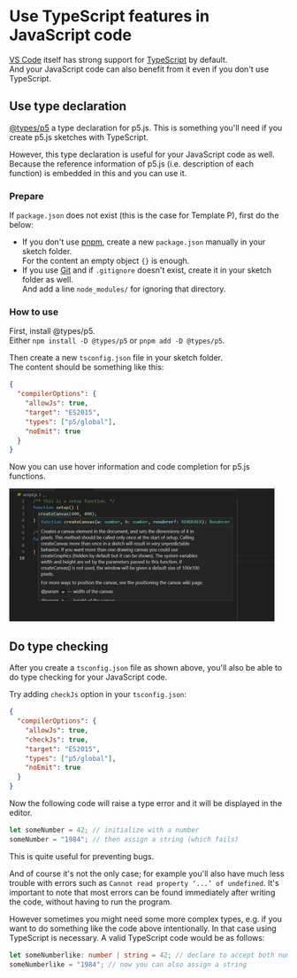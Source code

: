 # Use TypeScript features in JavaScript code

[VS Code](https://code.visualstudio.com/) itself has strong support for [TypeScript](https://www.typescriptlang.org/) by default.  
And your JavaScript code can also benefit from it even if you don't use TypeScript.


## Use type declaration

[@types/p5](https://www.npmjs.com/package/@types/p5) a type declaration for p5.js. This is something you'll need if you create p5.js sketches with TypeScript.

However, this type declaration is useful for your JavaScript code as well. Because the reference information of p5.js (i.e. description of each function) is embedded in this and you can use it.

### Prepare

If `package.json` does not exist (this is the case for Template P), first do the below:

- If you don't use [pnpm](https://pnpm.js.org/), create a new `package.json` manually in your sketch folder.  
For the content an empty object `{}` is enough.
- If you use [Git](https://git-scm.com/) and if `.gitignore` doesn't exist, create it in your sketch folder as well.  
And add a line `node_modules/` for ignoring that directory.

### How to use

First, install @types/p5.  
Either `npm install -D @types/p5` or `pnpm add -D @types/p5`.

Then create a new `tsconfig.json` file in your sketch folder.  
The content should be something like this:

```json
{
  "compilerOptions": {
    "allowJs": true,
    "target": "ES2015",
    "types": ["p5/global"],
    "noEmit": true
  }
}
```

Now you can use hover information and code completion for p5.js functions.

<img src="./images/screenshots/use-d-ts.png" alt="Use type declaration in JS files" title="Use type declaration in JS files" width="480" height="240">


## Do type checking

After you create a `tsconfig.json` file as shown above, you'll also be able to do type checking for your JavaScript code.

Try adding `checkJs` option in your `tsconfig.json`:

```json
{
  "compilerOptions": {
    "allowJs": true,
    "checkJs": true,
    "target": "ES2015",
    "types": ["p5/global"],
    "noEmit": true
  }
}
```

Now the following code will raise a type error and it will be displayed in the editor.

```js
let someNumber = 42; // initialize with a number
someNumber = "1984"; // then assign a string (which fails)
```

This is quite useful for preventing bugs.

And of course it's not the only case; for example you'll also have much less trouble with errors such as `Cannot read property ‘...’ of undefined`. It's important to note that most errors can be found immediately after writing the code, without having to run the program.

However sometimes you might need some more complex types, e.g. if you want to do something like the code above intentionally. In that case using TypeScript is necessary. A valid TypeScript code would be as follows:

```ts
let someNumberlike: number | string = 42; // declare to accept both number and string
someNumberlike = "1984"; // now you can also assign a string
```
